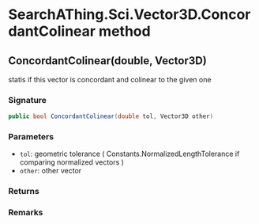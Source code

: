 # SearchAThing.Sci.Vector3D.ConcordantColinear method
## ConcordantColinear(double, Vector3D)
statis if this vector is concordant and colinear to the given one

### Signature
```csharp
public bool ConcordantColinear(double tol, Vector3D other)
```
### Parameters
- `tol`: geometric tolerance ( Constants.NormalizedLengthTolerance if comparing normalized vectors )
- `other`: other vector

### Returns

### Remarks

